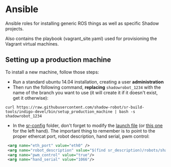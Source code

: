 # Ansible

Ansible roles for installing generic ROS things as well as specific Shadow projects.

Also contains the playbook (vagrant_site.yaml) used for provisioning the Vagrant virtual machines.

## Setting up a production machine
To install a new machine, follow those steps:
 - Run a standard ubuntu 14.04 installation, creating a user **administration**
 - Then run the following command, **replacing** `shadowrobot_1234` with the name of the branch you want to use (it will create it if it doesn't exist, get it otherwise):
```
curl https://raw.githubusercontent.com/shadow-robot/sr-build-tools/indigo-devel/bin/setup_production_machine | bash -s shadowrobot_1234
```

 - In the [sr-config](https://github.com/shadow-robot/sr-config) folder, don't forget to modify the [launch file](https://github.com/shadow-robot/sr-config/blob/indigo-devel/sr_ethercat_hand_config/launch/sr_rhand.launch) (or [this one](https://github.com/shadow-robot/sr-config/blob/indigo-devel/sr_ethercat_hand_config/launch/sr_lhand.launch) for the left hand). The important thing to remember is to point to the proper ethercat port, robot description, hand serial, pwm control:

```xml
 <arg name="eth_port" value="eth0" />
 <arg name="robot_description" value="$(find sr_description)/robots/shadowhand_extra_lite.urdf.xacro"/>
 <arg name="pwm_control" value="true"/>
 <arg name="hand_serial" value="1066"/>
 ```
